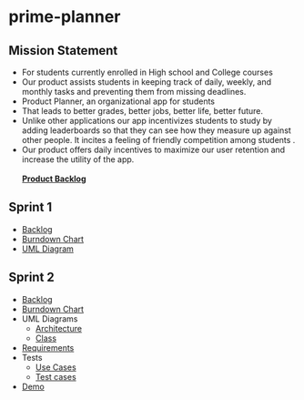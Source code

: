 # prime-planner
## Mission Statement ##
*	For students currently enrolled in High school and College courses 
*	Our product assists students in keeping track of daily, weekly, and monthly tasks and preventing them from missing deadlines. 
*	Product Planner, an organizational app for students 
*	That leads to better grades, better jobs, better life, better future. 
*	Unlike other applications our app incentivizes students to study by adding leaderboards so that they can see how they measure up against other people. It incites a feeling of friendly competition among students .
*	Our product offers daily incentives to maximize our user retention and increase the utility of the app. 
<br><br> [**Product Backlog**](https://docs.google.com/spreadsheets/d/1HSBoC19WC9w0YWZ5xD9QxapS4QA8zcKgTGT2fqvcHXQ/edit#gid=0)


## Sprint 1 ## 
* [Backlog](https://docs.google.com/spreadsheets/d/1EmF-StsJCDXHWK51zc_gVkav4ivncqkfktADfB3wTbw/edit#gid=0)
* [Burndown Chart](https://docs.google.com/spreadsheets/d/1EmF-StsJCDXHWK51zc_gVkav4ivncqkfktADfB3wTbw/edit#gid=0)
* [UML Diagram](https://github.com/PoodsProject/prime-planner/blob/master/PrimePlannerUMLSprint1.xml)
## Sprint 2 ## 
* [Backlog](https://docs.google.com/spreadsheets/d/1Nysj_K4-QUsn_6kKBrEUE_sAhqnjedjYf9DnCkg8r1U/edit#gid=0)
* [Burndown Chart](https://docs.google.com/spreadsheets/d/1Nysj_K4-QUsn_6kKBrEUE_sAhqnjedjYf9DnCkg8r1U/edit#gid=0)
* UML Diagrams
  * [Architecture](https://github.com/PoodsProject/prime-planner/blob/master/Sprint%202%20Architecture%20Design.xml)
  * [Class](https://github.com/PoodsProject/prime-planner/blob/master/Sprint%202%20UML.xml)
* [Requirements](https://github.com/PoodsProject/prime-planner/blob/master/Requirements.md)
* Tests
  * [Use Cases](https://github.com/PoodsProject/prime-planner/blob/master/Use_cases.md)
  * [Test cases](https://github.com/PoodsProject/prime-planner/tree/master/Prime%20PlannerTests)
* [Demo](https://www.youtube.com/watch?v=peAU06BIvtg&feature=youtu.be)
